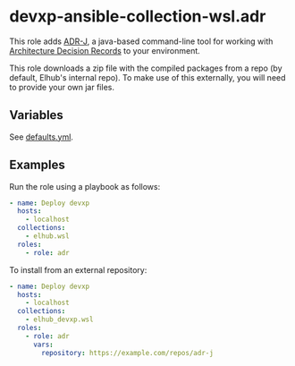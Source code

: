 # devxp-ansible-collection-wsl.adr

This role adds [ADR-J](https://github.com/adoble/adr-j), a java-based command-line tool for working with
[Architecture Decision Records](https://cognitect.com/blog/2011/11/15/documenting-architecture-decisions) to your
environment.

This role downloads a zip file with the compiled packages from a repo (by default, Elhub's internal repo). To make use
of this externally, you will need to provide your own jar files.

## Variables

See [defaults.yml](https://github.com/elhub/devxp-ansible-collection-wsl/blob/main/roles/adr/defaults/main.yml).

## Examples

Run the role using a playbook as follows:

```yaml
- name: Deploy devxp
  hosts:
    - localhost
  collections:
    - elhub.wsl
  roles:
    - role: adr
```

To install from an external repository:

```yaml
- name: Deploy devxp
  hosts:
    - localhost
  collections:
    - elhub_devxp.wsl
  roles:
    - role: adr
      vars:
        repository: https://example.com/repos/adr-j
```
